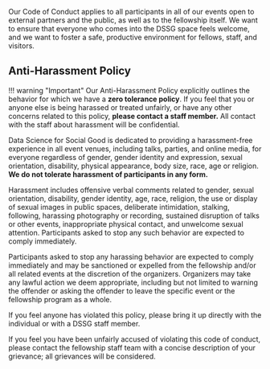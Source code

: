 Our Code of Conduct applies to all participants in all of our events
open to external partners and the public, as well as to the fellowship
itself.
We want to ensure that everyone who comes into the DSSG space feels
welcome, and we want to foster a safe, productive environment for
fellows, staff, and visitors.


## Anti-Harassment Policy
!!! warning "Important"
    Our Anti-Harassment Policy explicitly outlines the behavior for
    which we have a **zero tolerance policy**.
    If you feel that you or anyone else is being harassed or treated
    unfairly, or have any other concerns related to this policy,
    **please contact a staff member.** All contact with
    the staff about harassment will be confidential.

Data Science for Social Good is dedicated to providing a
harassment-free experience in all event venues, including talks,
parties, and online media, for everyone regardless of gender, gender
identity and expression, sexual orientation, disability, physical
appearance, body size, race, age or religion. **We do not tolerate
harassment of participants in any form.**

Harassment includes offensive verbal comments related to gender,
sexual orientation, disability, gender identity, age, race, religion,
the use or display of sexual images in public spaces, deliberate
intimidation, stalking, following, harassing photography or recording,
sustained disruption of talks or other events, inappropriate physical
contact, and unwelcome sexual attention. Participants asked to stop
any such behavior are expected to comply immediately.

Participants asked to stop any harassing behavior are expected to
comply immediately and may be sanctioned or expelled from the
fellowship and/or all related events at the discretion of the
organizers. Organizers may take any lawful action we deem appropriate,
including but not limited to warning the offender or asking the
offender to leave the specific event or the fellowship program as a
whole.

If you feel anyone has violated this policy, please bring it up
directly with the individual or with a DSSG staff member.

If you feel you have been unfairly accused of violating this code of
conduct, please contact the fellowship staff team with a concise
description of your grievance; all grievances will be considered.
